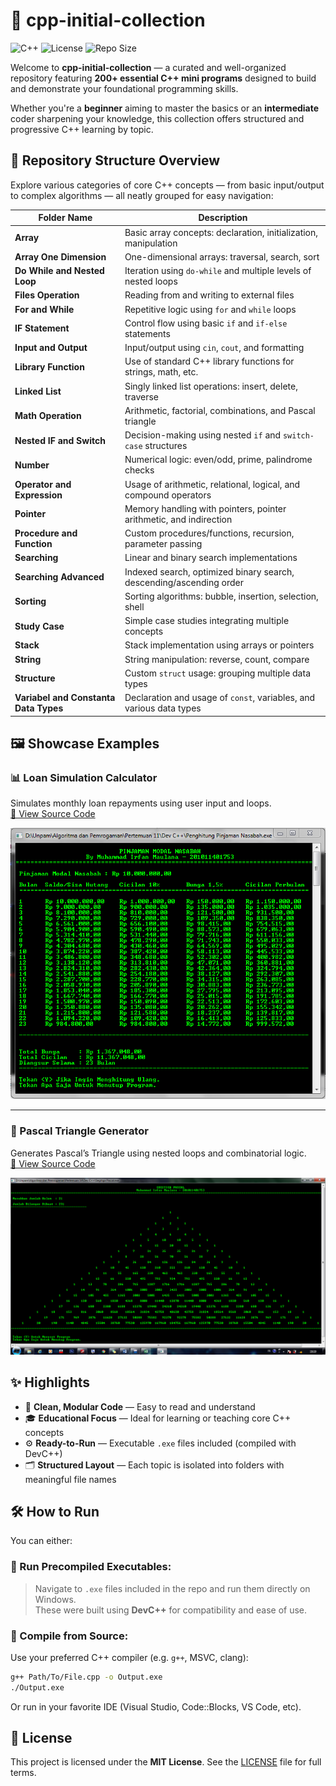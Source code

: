 # 🚀 cpp-initial-collection

![C++](https://img.shields.io/badge/Language-C++-00599C?style=flat&logo=c%2B%2B)
![License](https://img.shields.io/badge/License-MIT-green.svg)
![Repo Size](https://img.shields.io/github/repo-size/im-codes/cpp-initial-collection)

Welcome to **cpp-initial-collection** — a curated and well-organized repository featuring **200+ essential C++ mini programs** designed to build and demonstrate your foundational programming skills.

Whether you're a **beginner** aiming to master the basics or an **intermediate** coder sharpening your knowledge, this collection offers structured and progressive C++ learning by topic.


## 📁 Repository Structure Overview

Explore various categories of core C++ concepts — from basic input/output to complex algorithms — all neatly grouped for easy navigation:

| Folder Name                            | Description                                                                 |
|----------------------------------------|-----------------------------------------------------------------------------|
| **Array**                              | Basic array concepts: declaration, initialization, manipulation            |
| **Array One Dimension**                | One-dimensional arrays: traversal, search, sort                            |
| **Do While and Nested Loop**           | Iteration using `do-while` and multiple levels of nested loops             |
| **Files Operation**                    | Reading from and writing to external files                                 |
| **For and While**                      | Repetitive logic using `for` and `while` loops                             |
| **IF Statement**                       | Control flow using basic `if` and `if-else` statements                     |
| **Input and Output**                   | Input/output using `cin`, `cout`, and formatting                          |
| **Library Function**                   | Use of standard C++ library functions for strings, math, etc.             |
| **Linked List**                        | Singly linked list operations: insert, delete, traverse                    |
| **Math Operation**                     | Arithmetic, factorial, combinations, and Pascal triangle                   |
| **Nested IF and Switch**               | Decision-making using nested `if` and `switch-case` structures            |
| **Number**                             | Numerical logic: even/odd, prime, palindrome checks                        |
| **Operator and Expression**            | Usage of arithmetic, relational, logical, and compound operators           |
| **Pointer**                            | Memory handling with pointers, pointer arithmetic, and indirection        |
| **Procedure and Function**             | Custom procedures/functions, recursion, parameter passing                 |
| **Searching**                          | Linear and binary search implementations                                  |
| **Searching Advanced**                 | Indexed search, optimized binary search, descending/ascending order       |
| **Sorting**                            | Sorting algorithms: bubble, insertion, selection, shell                   |
| **Study Case**                         | Simple case studies integrating multiple concepts                         |
| **Stack**                              | Stack implementation using arrays or pointers                             |
| **String**                             | String manipulation: reverse, count, compare                              |
| **Structure**                          | Custom `struct` usage: grouping multiple data types                       |
| **Variabel and Constanta Data Types**  | Declaration and usage of `const`, variables, and various data types       |



## 🖼️ Showcase Examples
### 📊 Loan Simulation Calculator
Simulates monthly loan repayments using user input and loops.  
[📂 View Source Code](./code/do-while-and-nested-loop/Penghitung_Pinjaman_Nasabah.cpp)

![Loan Simulation](./assets/do-while-and-nested-loop/Penghitung_Pinjaman_Nasabah.PNG)

---

### 🔺 Pascal Triangle Generator
Generates Pascal’s Triangle using nested loops and combinatorial logic.  
[📂 View Source Code](./code/math-operation/Segitiga_Pascal.cpp)

![Pascal Triangle](./assets/math-operation/Segitiga_Pascal.PNG)


## ✨ Highlights

- 🧹 **Clean, Modular Code** — Easy to read and understand
- 🎓 **Educational Focus** — Ideal for learning or teaching core C++ concepts
- ⚙️ **Ready-to-Run** — Executable `.exe` files included (compiled with DevC++)
- 🗂️ **Structured Layout** — Each topic is isolated into folders with meaningful file names


## 🛠️ How to Run

You can either:

### 🏃 Run Precompiled Executables:
> Navigate to `.exe` files included in the repo and run them directly on Windows.  
These were built using **DevC++** for compatibility and ease of use.

### 🔧 Compile from Source:
Use your preferred C++ compiler (e.g. `g++`, MSVC, clang):

```bash
g++ Path/To/File.cpp -o Output.exe
./Output.exe
````

Or run in your favorite IDE (Visual Studio, Code::Blocks, VS Code, etc).


## 📜 License

This project is licensed under the **MIT License**.
See the [LICENSE](./LICENSE) file for full terms.